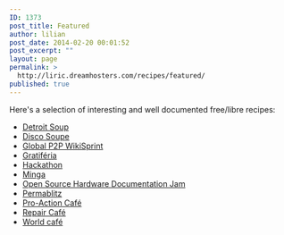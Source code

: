 ```yaml
---
ID: 1373
post_title: Featured
author: lilian
post_date: 2014-02-20 00:01:52
post_excerpt: ""
layout: page
permalink: >
  http://liric.dreamhosters.com/recipes/featured/
published: true
---
```

Here's a selection of interesting and well documented free/libre recipes:
<ul>
	<li><a title="Detroit SOUP" href="http://www.co-creative-recipes.cc/recipes/detroit-soup/">Detroit Soup</a></li>
	<li><a title="Disco soupe" href="http://www.co-creative-recipes.cc/recipes/disco-soupe/">Disco Soupe</a></li>
	<li><a title="GlobalP2P Wikisprint" href="http://www.co-creative-recipes.cc/recipes/globalp2p-wikisprint/">Global P2P WikiSprint</a></li>
	<li><a title="Gratiferia / Really Really Free Market" href="http://www.co-creative-recipes.cc/recipes/gratiferia-really-really-free-market/">Gratiféria</a></li>
	<li><a title="Hackathon" href="http://www.co-creative-recipes.cc/recipes/hackathon/">Hackathon</a></li>
	<li><a title="Minga" href="http://www.co-creative-recipes.cc/recipes/minga/">Minga</a></li>
	<li><a title="Open Source Hardware Documentation Jam" href="http://www.co-creative-recipes.cc/recipes/open-source-hardware-documentation-jam/">Open Source Hardware Documentation Jam</a></li>
	<li><a title="Permablitz" href="http://www.co-creative-recipes.cc/recipes/permablitz/">Permablitz</a></li>
	<li><a title="Pro Action Café" href="http://www.co-creative-recipes.cc/recipes/pro-action-cafe/">Pro-Action Café</a></li>
	<li><a title="Repair Café" href="http://www.co-creative-recipes.cc/recipes/repair-cafe/">Repair Café</a></li>
	<li><a href="http://www.co-creative-recipes.cc/recipes/world-cafe/">World café</a></li>
</ul>
&nbsp;